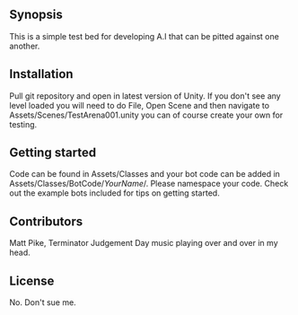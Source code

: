 ## Synopsis

This is a simple test bed for developing A.I that can be pitted against one another.

## Installation

Pull git repository and open in latest version of Unity. If you don't see any level loaded you will need to do File, Open Scene and then navigate to Assets/Scenes/TestArena001.unity you can of course create your own for testing.

## Getting started

Code can be found in Assets/Classes and your bot code can be added in Assets/Classes/BotCode/*YourName*/. Please namespace your code. Check out the example bots included for tips on getting started.

## Contributors

Matt Pike, Terminator Judgement Day music playing over and over in my head.

## License

No. Don't sue me.